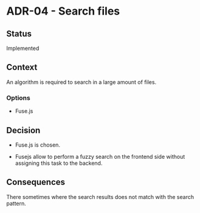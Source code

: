 # ADR-04 - Search files

## Status

Implemented

## Context

An algorithm is required to search in a large amount of files.

### Options

- Fuse.js

## Decision

- Fuse.js is chosen.

- Fusejs allow to perform a fuzzy search on the frontend side without assigning this task to the backend.

## Consequences

There sometimes where the search results does not match with the search pattern.
